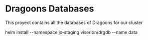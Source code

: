 # Dragoons Databases

This proyect contains all the databases of Dragoons for our cluster

helm install --namespace jx-staging viserion/drgdb --name data